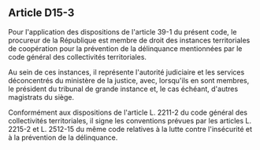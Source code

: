 Article D15-3
----
Pour l'application des dispositions de l'article 39-1 du présent code, le
procureur de la République est membre de droit des instances territoriales de
coopération pour la prévention de la délinquance mentionnées par le code général
des collectivités territoriales.

Au sein de ces instances, il représente l'autorité judiciaire et les services
déconcentrés du ministère de la justice, avec, lorsqu'ils en sont membres, le
président du tribunal de grande instance et, le cas échéant, d'autres magistrats
du siège.

Conformément aux dispositions de l'article L. 2211-2 du code général des
collectivités territoriales, il signe les conventions prévues par les articles
L. 2215-2 et L. 2512-15 du même code relatives à la lutte contre l'insécurité et
à la prévention de la délinquance.
